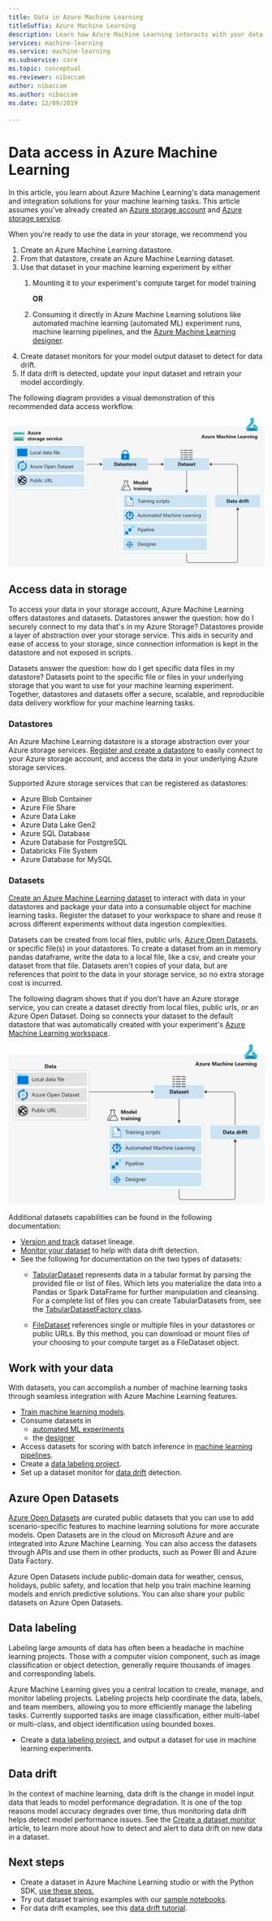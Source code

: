 ```yaml
---
title: Data in Azure Machine Learning
titleSuffix: Azure Machine Learning
description: Learn how Azure Machine Learning interacts with your data and how it's utilized across your machine learning experiments.
services: machine-learning
ms.service: machine-learning
ms.subservice: core
ms.topic: conceptual
ms.reviewer: nibaccam
author: nibaccam
ms.author: nibaccam
ms.date: 12/09/2019

---
```


# Data access in Azure Machine Learning

In this article, you learn about Azure Machine Learning's data management and integration solutions for your machine learning tasks. This article assumes you've already created an [Azure storage account](https://docs.microsoft.com/azure/storage/common/storage-quickstart-create-account?tabs=azure-portal) and [Azure storage service](https://docs.microsoft.com/azure/storage/common/storage-introduction).

When you're ready to use the data in your storage, we recommend you

1. Create an Azure Machine Learning datastore.
2. From that datastore, create an Azure Machine Learning dataset. 
3. Use that dataset in your machine learning experiment by either 
    1. Mounting it to your experiment's compute target for model training

        **OR** 

    1. Consuming it directly in Azure Machine Learning solutions like automated machine learning (automated ML) experiment runs, machine learning pipelines, and the [Azure Machine Learning designer](concept-designer.md).
4. Create dataset monitors for your model output dataset to detect for data drift. 
5. If data drift is detected, update your input dataset and retrain your model accordingly.

The following diagram provides a visual demonstration of this recommended data access workflow.

![Data-concept-diagram](./media/concept-data/data-concept-diagram.svg)

## Access data in storage

To access your data in your storage account, Azure Machine Learning offers datastores and datasets. Datastores answer the question: how do I securely connect to my data that's in my Azure Storage? Datastores provide a layer of abstraction over your storage service. This aids in security and ease of access to your storage, since connection information is kept in the datastore and not exposed in scripts. 

Datasets answer the question: how do I get specific data files in my datastore? Datasets point to the specific file or files in your underlying storage that you want to use for your machine learning experiment. Together, datastores and datasets offer a secure, scalable, and reproducible data delivery workflow for your machine learning tasks.

### Datastores

An Azure Machine Learning datastore is a storage abstraction over your Azure storage services. [Register and create a datastore](how-to-access-data.md) to easily connect to your Azure storage account, and access the data in your underlying Azure storage services.

Supported Azure storage services that can be registered as datastores:
+ Azure Blob Container
+ Azure File Share
+ Azure Data Lake
+ Azure Data Lake Gen2
+ Azure SQL Database
+ Azure Database for PostgreSQL
+ Databricks File System
+ Azure Database for MySQL

### Datasets

[Create an Azure Machine Learning dataset](how-to-create-register-datasets.md) to interact with data in your datastores and package your data into a consumable object for machine learning tasks. Register the dataset to your workspace to share and reuse it across different experiments without data ingestion complexities.

Datasets can be created from local files, public urls, [Azure Open Datasets](#open), or specific file(s) in your datastores. To create a dataset from an in memory pandas dataframe, write the data to a local file, like a csv, and create your dataset from that file. Datasets aren't copies of your data, but are references that point to the data in your storage service, so no extra storage cost is incurred. 

The following diagram shows that if you don't have an Azure storage service, you can create a dataset directly from local files, public urls, or an Azure Open Dataset. Doing so connects your dataset to the default datastore that was automatically created with your experiment's [Azure Machine Learning workspace](concept-workspace.md).

![Data-concept-diagram](./media/concept-data/dataset-workflow.svg)

Additional datasets capabilities can be found in the following documentation:

+ [Version and track](service/how-to-version-track-datasets.md) dataset lineage.
+ [Monitor your dataset](service/how-to-monitor-datasets.md) to help with data drift detection.
+  See the following for documentation on the two types of datasets:
    + [TabularDataset](https://docs.microsoft.com/python/api/azureml-core/azureml.data.tabulardataset?view=azure-ml-py) represents data in a tabular format by parsing the provided file or list of files. Which lets you materialize the data into a Pandas or Spark DataFrame for further manipulation and cleansing. For a complete list of files you can create TabularDatasets from, see the [TabularDatasetFactory class](https://aka.ms/tabulardataset-api-reference).

    + [FileDataset](https://docs.microsoft.com/python/api/azureml-core/azureml.data.file_dataset.filedataset?view=azure-ml-py) references single or multiple files in your datastores or public URLs. By this method, you can download or mount files of your choosing to your compute target as a FileDataset object.

## Work with your data

With datasets, you can accomplish a number of machine learning tasks through seamless integration with Azure Machine Learning features. 

+ [Train machine learning models](service/how-to-train-with-datasets.md).
+ Consume datasets in 
     + [automated ML experiments](how-to-create-portal-experiments.md)
     + the [designer](service/tutorial-designer-automobile-price-train-score.md#import-data) 
+ Access datasets for scoring with batch inference in [machine learning pipelines](how-to-create-your-first-pipeline.md).
+ Create a [data labeling project](#label).
+ Set up a dataset monitor for [data drift](#drift) detection.

<a name="open"></a>

## Azure Open Datasets

[Azure Open Datasets](how-to-create-register-datasets.md#create-datasets-with-azure-open-datasets) are curated public datasets that you can use to add scenario-specific features to machine learning solutions for more accurate models. Open Datasets are in the cloud on Microsoft Azure and are integrated into Azure Machine Learning. You can also access the datasets through APIs and use them in other products, such as Power BI and Azure Data Factory.

Azure Open Datasets include public-domain data for weather, census, holidays, public safety, and location that help you train machine learning models and enrich predictive solutions. You can also share your public datasets on Azure Open Datasets.

<a name="label"></a>

## Data labeling

Labeling large amounts of data has often been a headache in machine learning projects. Those with a computer vision component, such as image classification or object detection, generally require thousands of images and corresponding labels.

Azure Machine Learning gives you a central location to create, manage, and monitor labeling projects. Labeling projects help coordinate the data, labels, and team members, allowing you to more efficiently manage the labeling tasks. Currently supported tasks are image classification, either multi-label or multi-class, and object identification using bounded boxes.

+ Create a [data labeling project](how-to-create-labeling-projects.md), and output a dataset for use in machine learning experiments.

<a name="drift"></a>

## Data drift

In the context of machine learning, data drift is the change in model input data that leads to model performance degradation. It is one of the top reasons model accuracy degrades over time, thus monitoring data drift helps detect model performance issues.
See the [Create a dataset monitor](service/how-to-monitor-datasets.md) article, to learn more about how to detect and alert to data drift on new data in a dataset.

## Next steps 

+ Create a dataset in Azure Machine Learning studio or with the Python SDK, [use these steps.](how-to-create-register-datasets.md)
+ Try out dataset training examples with our [sample notebooks](https://aka.ms/dataset-tutorial).
+ For data drift examples, see this [data drift tutorial](https://aka.ms/datadrift-notebook).
